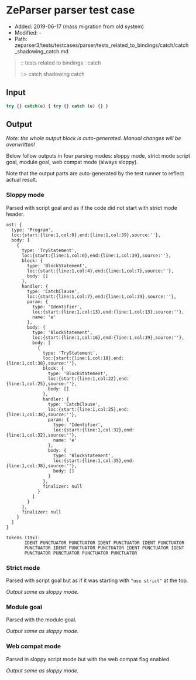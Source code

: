 # ZeParser parser test case

- Added: 2019-06-17 (mass migration from old system)
- Modified: -
- Path: zeparser3/tests/testcases/parser/tests_related_to_bindings/catch/catch_shadowing_catch.md

> :: tests related to bindings : catch
>
> ::> catch shadowing catch

## Input

`````js
try {} catch(e) { try {} catch (e) {} }
`````

## Output

_Note: the whole output block is auto-generated. Manual changes will be overwritten!_

Below follow outputs in four parsing modes: sloppy mode, strict mode script goal, module goal, web compat mode (always sloppy).

Note that the output parts are auto-generated by the test runner to reflect actual result.

### Sloppy mode

Parsed with script goal and as if the code did not start with strict mode header.

`````
ast: {
  type: 'Program',
  loc:{start:{line:1,col:0},end:{line:1,col:39},source:''},
  body: [
    {
      type: 'TryStatement',
      loc:{start:{line:1,col:0},end:{line:1,col:39},source:''},
      block: {
        type: 'BlockStatement',
        loc:{start:{line:1,col:4},end:{line:1,col:7},source:''},
        body: []
      },
      handler: {
        type: 'CatchClause',
        loc:{start:{line:1,col:7},end:{line:1,col:39},source:''},
        param: {
          type: 'Identifier',
          loc:{start:{line:1,col:13},end:{line:1,col:13},source:''},
          name: 'e'
        },
        body: {
          type: 'BlockStatement',
          loc:{start:{line:1,col:16},end:{line:1,col:39},source:''},
          body: [
            {
              type: 'TryStatement',
              loc:{start:{line:1,col:18},end:{line:1,col:38},source:''},
              block: {
                type: 'BlockStatement',
                loc:{start:{line:1,col:22},end:{line:1,col:25},source:''},
                body: []
              },
              handler: {
                type: 'CatchClause',
                loc:{start:{line:1,col:25},end:{line:1,col:38},source:''},
                param: {
                  type: 'Identifier',
                  loc:{start:{line:1,col:32},end:{line:1,col:32},source:''},
                  name: 'e'
                },
                body: {
                  type: 'BlockStatement',
                  loc:{start:{line:1,col:35},end:{line:1,col:38},source:''},
                  body: []
                }
              },
              finalizer: null
            }
          ]
        }
      },
      finalizer: null
    }
  ]
}

tokens (19x):
       IDENT PUNCTUATOR PUNCTUATOR IDENT PUNCTUATOR IDENT PUNCTUATOR
       PUNCTUATOR IDENT PUNCTUATOR PUNCTUATOR IDENT PUNCTUATOR IDENT
       PUNCTUATOR PUNCTUATOR PUNCTUATOR PUNCTUATOR
`````

### Strict mode

Parsed with script goal but as if it was starting with `"use strict"` at the top.

_Output same as sloppy mode._

### Module goal

Parsed with the module goal.

_Output same as sloppy mode._

### Web compat mode

Parsed in sloppy script mode but with the web compat flag enabled.

_Output same as sloppy mode._
